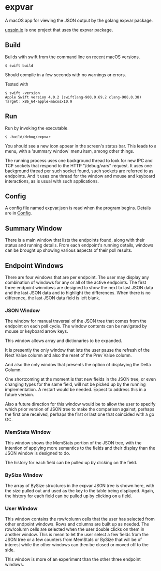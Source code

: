 # expvar
A macOS app for viewing the JSON output by the golang expvar package.

[upspin.io](https://upspin.io/) is one project that uses the expvar package.

## Build

Builds with swift from the command line on recent macOS versions.

```
$ swift build
```

Should compile in a few seconds with no warnings or errors.

Tested with

```
$ swift -version
Apple Swift version 4.0.2 (swiftlang-900.0.69.2 clang-900.0.38)
Target: x86_64-apple-macosx10.9
```

## Run

Run by invoking the executable.

```
$ .build/debug/expvar
```

You should see a new icon appear in the screen's status bar. This leads to a
menu, with a 'summary window' menu item, among other things.

The running process uses one background thread to look for new IPC and TCP sockets that respond to
the HTTP "/debug/vars" request. It uses one background thread per such socket found, such sockets are
referred to as endpoints. And it uses
one thread for the window and mouse and keyboard interactions, as is usual with such applications.

## Config

A config file named expvar.json is read when the program begins.
Details are in [Config](CONFIG.md).

## Summary Window

There is a main window that lists the endpoints found, along with their status and running details.
From each endpoint's running details, windows can be brought up showing various aspects of their poll results.

## Endpoint Windows

There are four windows that are per endpoint. The user may display any combination of windows for any or all
of the active endpoints.
The first three endpoint winndows are designed to show the next to last JSON data and the last JSON data and to
highlight the differences.
When there is no difference, the last JSON data field is left blank.

### JSON Window

The window for manual traversal of the JSON tree that comes from the endpoint on each poll cycle.
The window contents can be navigated by mouse or keyboard arrow keys.

This window allows array and dictionaries to be expanded.

It is presently the only window that lets the user pause the refresh of the Next Value column
and also the reset of the Prev Value column.

And also the only window that presents the option of displaying the Delta Column.

One shortcoming at the moment is that new fields in the JSON tree, or even changing types for the same field,
will not be picked up by the running implementation. A restart would be needed. Expect to address this in a
future version.

Also a future direction for this window would be to allow the user to specify which prior version of JSON tree
to make the comparison against, perhaps the first one received, perhaps the first or last one that coincided
with a go GC.

### MemStats Window

This window shows the MemStats portion of the JSON tree, with the intention of applying more semantics to the fields
and their display than the JSON window is designed to do.

The history for each field can be pulled up by clicking on the field.

### BySize Window

The array of BySize structures in the expvar JSON tree is shown here, with the size pulled out and used as the key
to the table being displayed. Again, the history for each field can be pulled up by clicking on a field.

### User Window

This window contains the row/column cells that the user has selected from other endpoint windows.
Rows and columns are built up as needed. The row/column cells are selected when the user double clicks on them
in another window. This is mean to let the user select a few fields from the JSON tree or a few counters
from MemStats or BySize that will be of interest while the other windows can then be closed or moved off to the side.

This window is more of an experiment than the other three endpoint windows.
